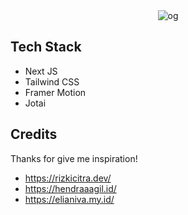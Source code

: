 <div align="center">
  <img src="https://og-image.vercel.app/**Haikel's%20%20Website**%20.png?theme=dark&md=1&fontSize=100px&images=https%3A%2F%2Fassets.vercel.com%2Fimage%2Fupload%2Ffront%2Fassets%2Fdesign%2Fnextjs-white-logo.svg&images=https%3A%2F%2Fcdn.jsdelivr.net%2Fgh%2Fremojansen%2Flogo.ts%40master%2Fts.svg" alt="og" />
</div>

## Tech Stack

- Next JS
- Tailwind CSS
- Framer Motion
- Jotai

## Credits

Thanks for give me inspiration!

- https://rizkicitra.dev/
- https://hendraaagil.id/
- https://elianiva.my.id/
